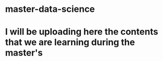# master-data-science
# I will be uploading here the contents that we are learning during the master's
